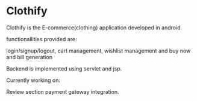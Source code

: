 # Clothify
Clothify is the E-commerce(clothing) application developed in android.

functionallities provided are:

login/signup/logout, 
cart management, 
wishlist management and
buy now and bill generation

Backend is implemented using servlet and jsp.

Currently working on:

Review section
payment gateway integration.

